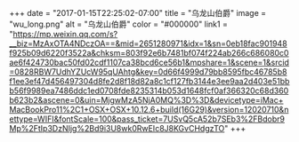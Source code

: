 +++
date = "2017-01-15T22:25:02-07:00"
title = "乌龙山伯爵"
image = "wu_long.png"
alt = "乌龙山伯爵"
color = "#000000"
link1 = "https://mp.weixin.qq.com/s?__biz=MzAxOTA4NDczOA==&mid=2651280971&idx=1&sn=0eb18fac901948f925b09d6220f3522a&chksm=803f92e6b7481bf074f224ab266c686080c0ae6f424730bac50fd02cdf1107ca38bcd6ce56b1&mpshare=1&scene=1&srcid=0828RBW7UdhYZUcW95qUAhtg&key=0d66f4999d79bb8595fbc46785b8f1ee3ef47d456497304d8fe2d8f18d82a8c1cf127fb3144e3ee9aa2d403e51bbb56f9989ea7486ddc1ed0708fde8235314b053d1648fcf0af366320c68d360b623b2&ascene=0&uin=MjgwMzA5NjA0MQ%3D%3D&devicetype=iMac+MacBookPro11%2C1+OSX+OSX+10.12.6+build(16G29)&version=12020710&nettype=WIFI&fontScale=100&pass_ticket=7USvQ5cA52b7SEb3%2FBdobr9Mp%2FtIp3DzNIjg%2Bd9i3U8wk0RwEIc8J8KGvCHdgzTO"
+++
